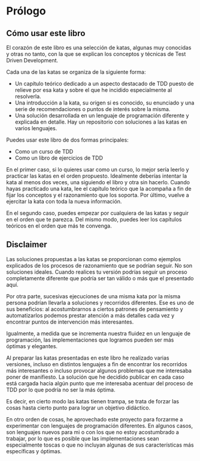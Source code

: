# Prólogo

## Cómo usar este libro

El corazón de este libro es una selección de katas, algunas muy conocidas y otras no tanto, con la que se explican los conceptos y técnicas de Test Driven Development.

Cada una de las katas se organiza de la siguiente forma:

* Un capítulo teórico dedicado a un aspecto destacado de TDD puesto de relieve por esa kata y sobre el que he incidido especialmente al resolverla.
* Una introducción a la kata, su origen si es conocido, su enunciado y una serie de recomendaciones o puntos de interés sobre la misma.
* Una solución desarrollada en un lenguaje de programación diferente y explicada en detalle. Hay un repositorio con soluciones a las katas en varios lenguajes.

Puedes usar este libro de dos formas principales:

* Como un curso de TDD
* Como un libro de ejercicios de TDD

En el primer caso, si lo quieres usar como un curso, lo mejor sería leerlo y practicar las katas en el orden propuesto. Idealmente deberías intentar la kata al menos dos veces, una siguiendo el libro y otra sin hacerlo. Cuando hayas practicado una kata, lee el capítulo teórico que la acompaña a fin de fijar los conceptos y el razonamiento que los soporta. Por último, vuelve a ejercitar la kata con toda la nueva información.

En el segundo caso, puedes empezar por cualquiera de las katas y seguir en el orden que te parezca. Del mismo modo, puedes leer los capítulos teóricos en el orden que más te convenga.

## Disclaimer

Las soluciones propuestas a las katas se proporcionan como ejemplos explicados de los procesos de razonamiento que se podrían seguir. No son soluciones ideales. Cuando realices tu versión podrías seguir un proceso completamente diferente que podría ser tan válido o más que el presentado aquí.

Por otra parte, sucesivas ejecuciones de una misma kata por la misma persona podrían llevarla a soluciones y recorridos diferentes. Ese es uno de sus beneficios: al acostumbrarnos a ciertos patrones de pensamiento y automatizarlos podemos prestar atención a más detalles cada vez y encontrar puntos de intervención más interesantes.

Igualmente, a medida que se incrementa nuestra fluidez en un lenguaje de programación, las implementaciones que logramos pueden ser más óptimas y elegantes.

Al preparar las katas presentadas en este libro he realizado varias versiones, incluso en distintos lenguajes a fin de encontrar los recorridos más interesantes o incluso provocar algunos problemas que me interesaba poner de manifiesto. La solución que he decidido publicar en cada caso está cargada hacia algún punto que me interesaba acentuar del proceso de TDD por lo que podría no ser la más óptima.

Es decir, en cierto modo las katas tienen trampa, se trata de forzar las cosas hasta cierto punto para lograr un objetivo didáctico.

En otro orden de cosas, he aprovechado este proyecto para forzarme a experimentar con lenguajes de programación diferentes. En algunos casos, son lenguajes nuevos para mi o con los que no estoy acostumbrado a trabajar, por lo que es posible que las implementaciones sean especialmente toscas o que no incluyan algunas de sus características más específicas y óptimas.
